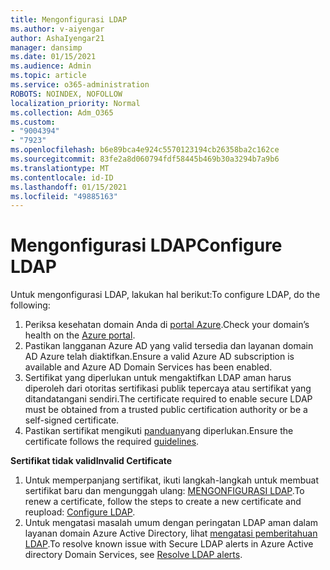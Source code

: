 ```yaml
---
title: Mengonfigurasi LDAP
ms.author: v-aiyengar
author: AshaIyengar21
manager: dansimp
ms.date: 01/15/2021
ms.audience: Admin
ms.topic: article
ms.service: o365-administration
ROBOTS: NOINDEX, NOFOLLOW
localization_priority: Normal
ms.collection: Adm_O365
ms.custom:
- "9004394"
- "7923"
ms.openlocfilehash: b6e89bca4e924c5570123194cb26358ba2c162ce
ms.sourcegitcommit: 83fe2a8d060794fdf58445b469b30a3294b7a9b6
ms.translationtype: MT
ms.contentlocale: id-ID
ms.lasthandoff: 01/15/2021
ms.locfileid: "49885163"
---
```

# <a name="configure-ldap"></a><span data-ttu-id="511a3-102">Mengonfigurasi LDAP</span><span class="sxs-lookup"><span data-stu-id="511a3-102">Configure LDAP</span></span>

<span data-ttu-id="511a3-103">Untuk mengonfigurasi LDAP, lakukan hal berikut:</span><span class="sxs-lookup"><span data-stu-id="511a3-103">To configure LDAP, do the following:</span></span>

1. <span data-ttu-id="511a3-104">Periksa kesehatan domain Anda di [portal Azure](https://aka.ms/aadds-health).</span><span class="sxs-lookup"><span data-stu-id="511a3-104">Check your domain’s health on the [Azure portal](https://aka.ms/aadds-health).</span></span>
1. <span data-ttu-id="511a3-105">Pastikan langganan Azure AD yang valid tersedia dan layanan domain AD Azure telah diaktifkan.</span><span class="sxs-lookup"><span data-stu-id="511a3-105">Ensure a valid Azure AD subscription is available and Azure AD Domain Services has been enabled.</span></span>
1. <span data-ttu-id="511a3-106">Sertifikat yang diperlukan untuk mengaktifkan LDAP aman harus diperoleh dari otoritas sertifikasi publik tepercaya atau sertifikat yang ditandatangani sendiri.</span><span class="sxs-lookup"><span data-stu-id="511a3-106">The certificate required to enable secure LDAP must be obtained from a trusted public certification authority or be a self-signed certificate.</span></span>
1. <span data-ttu-id="511a3-107">Pastikan sertifikat mengikuti [panduan](https://docs.microsoft.com/azure/active-directory-domain-services/active-directory-ds-admin-guide-configure-secure-ldap#requirements-for-the-secure-ldap-certificate)yang diperlukan.</span><span class="sxs-lookup"><span data-stu-id="511a3-107">Ensure the certificate follows the required [guidelines](https://docs.microsoft.com/azure/active-directory-domain-services/active-directory-ds-admin-guide-configure-secure-ldap#requirements-for-the-secure-ldap-certificate).</span></span>

<span data-ttu-id="511a3-108">**Sertifikat tidak valid**</span><span class="sxs-lookup"><span data-stu-id="511a3-108">**Invalid Certificate**</span></span>
1. <span data-ttu-id="511a3-109">Untuk memperpanjang sertifikat, ikuti langkah-langkah untuk membuat sertifikat baru dan mengunggah ulang: [MENGONFIGURASI LDAP](https://docs.microsoft.com/azure/active-directory-domain-services/tutorial-configure-ldaps?WT.mc_id=Portal-Microsoft_Azure_Support).</span><span class="sxs-lookup"><span data-stu-id="511a3-109">To renew a certificate, follow the steps to create a new certificate and reupload: [Configure LDAP](https://docs.microsoft.com/azure/active-directory-domain-services/tutorial-configure-ldaps?WT.mc_id=Portal-Microsoft_Azure_Support).</span></span>
1. <span data-ttu-id="511a3-110">Untuk mengatasi masalah umum dengan peringatan LDAP aman dalam layanan domain Azure Active Directory, lihat [mengatasi pemberitahuan LDAP](https://docs.microsoft.com/azure/active-directory-domain-services/alert-ldaps?WT.mc_id=Portal-Microsoft_Azure_Support).</span><span class="sxs-lookup"><span data-stu-id="511a3-110">To resolve known issue with Secure LDAP alerts in Azure Active directory Domain Services, see [Resolve LDAP alerts](https://docs.microsoft.com/azure/active-directory-domain-services/alert-ldaps?WT.mc_id=Portal-Microsoft_Azure_Support).</span></span>
